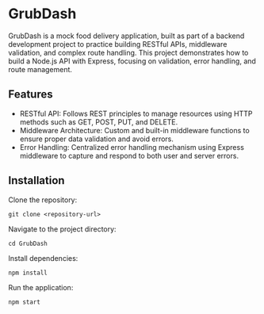 # GrubDash
GrubDash is a mock food delivery application, built as part of a backend development project to practice building RESTful APIs, middleware validation, and complex route handling. This project demonstrates how to build a Node.js API with Express, focusing on validation, error handling, and route management.

## Features
* RESTful API: Follows REST principles to manage resources using HTTP methods such as GET, POST, PUT, and DELETE.
* Middleware Architecture: Custom and built-in middleware functions to ensure proper data validation and avoid errors.
* Error Handling: Centralized error handling mechanism using Express middleware to capture and respond to both user and server errors.

## Installation
Clone the repository:
```
git clone <repository-url>
```

Navigate to the project directory:
```
cd GrubDash
```

Install dependencies:
```
npm install
```

Run the application:
```
npm start
```
